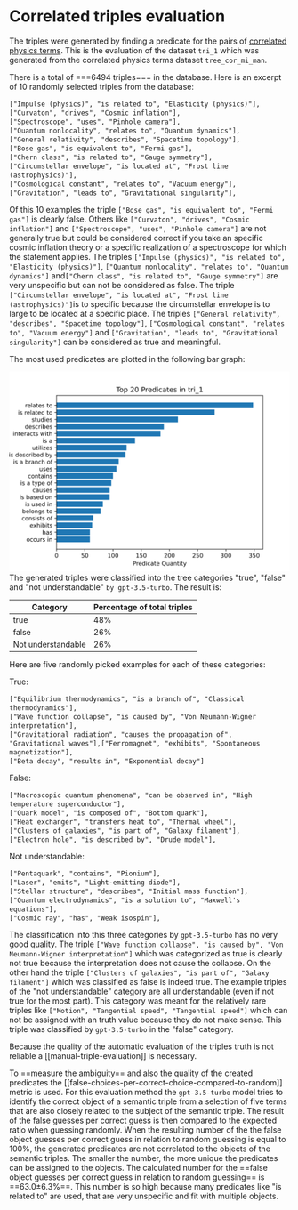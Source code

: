 # Correlated triples evaluation

The triples were generated by finding a predicate for the pairs of [correlated physics terms](physics-term-correlation-network-evaluation.md). This is the evaluation of the dataset ```tri_1``` which was generated from the correlated physics terms dataset ```tree_cor_mi_man```.

There is a total of ===6494 triples=== in the database. Here is an excerpt of 10 randomly selected triples from the database:

```
["Impulse (physics)", "is related to", "Elasticity (physics)"],
["Curvaton", "drives", "Cosmic inflation"],
["Spectroscope", "uses", "Pinhole camera"],
["Quantum nonlocality", "relates to", "Quantum dynamics"],
["General relativity", "describes", "Spacetime topology"],
["Bose gas", "is equivalent to", "Fermi gas"],
["Chern class", "is related to", "Gauge symmetry"],
["Circumstellar envelope", "is located at", "Frost line (astrophysics)"],
["Cosmological constant", "relates to", "Vacuum energy"],
["Gravitation", "leads to", "Gravitational singularity"],
```
Of this 10 examples the triple ```["Bose gas", "is equivalent to", "Fermi gas"]``` is clearly false. Others like ```["Curvaton", "drives", "Cosmic inflation"]``` and ```["Spectroscope", "uses", "Pinhole camera"]``` are not generally true but could be considered correct if you take an specific cosmic inflation theory or a specific realization of a spectroscope for which the statement applies. The triples ```["Impulse (physics)", "is related to", "Elasticity (physics)"]```,  ```["Quantum nonlocality", "relates to", "Quantum dynamics"]``` and```["Chern class", "is related to", "Gauge symmetry"]``` are very unspecific but can not be considered as false. The triple ```["Circumstellar envelope", "is located at", "Frost line (astrophysics)"]```is to specific because the circumstellar envelope is to large to be located at a specific place. The triples ```["General relativity", "describes", "Spacetime topology"]```,  ```["Cosmological constant", "relates to", "Vacuum energy"]``` and ```["Gravitation", "leads to", "Gravitational singularity"]``` can be considered as true and meaningful.


The most used predicates are plotted in the following bar graph:

![](./images/predicate_quantity_chart.svg)
The generated triples were classified into the tree categories "true", "false" and "not understandable" ```by gpt-3.5-turbo```. The result is:

| Category           | Percentage of total triples |
| ------------------ | --------------------------- |
| true               | 48%                         |
| false              | 26%                         |
| Not understandable | 26%                         |
Here are five randomly picked examples for each of these categories:

True:
```
["Equilibrium thermodynamics", "is a branch of", "Classical thermodynamics"],
["Wave function collapse", "is caused by", "Von Neumann-Wigner interpretation"],
["Gravitational radiation", "causes the propagation of", "Gravitational waves"],["Ferromagnet", "exhibits", "Spontaneous magnetization"],
["Beta decay", "results in", "Exponential decay"]
```
False:
```
["Macroscopic quantum phenomena", "can be observed in", "High temperature superconductor"],
["Quark model", "is composed of", "Bottom quark"],
["Heat exchanger", "transfers heat to", "Thermal wheel"],
["Clusters of galaxies", "is part of", "Galaxy filament"],
["Electron hole", "is described by", "Drude model"],
```
Not understandable:
```
["Pentaquark", "contains", "Pionium"],
["Laser", "emits", "Light-emitting diode"],
["Stellar structure", "describes", "Initial mass function"],
["Quantum electrodynamics", "is a solution to", "Maxwell's equations"],
["Cosmic ray", "has", "Weak isospin"],
```
The classification into this three categories by ```gpt-3.5-turbo``` has no very good quality. The triple ```["Wave function collapse", "is caused by", "Von Neumann-Wigner interpretation"]``` which was categorized as true is clearly not true because the interpretation does not cause the collapse. On the other hand the triple ```["Clusters of galaxies", "is part of", "Galaxy filament"]``` which was classified as false is indeed true. The example triples of the "not understandable" category are all understandable (even if not true for the most part). This category was meant for the relatively rare triples like ```["Motion", "Tangential speed", "Tangential speed"]``` which can not be assigned with an truth value because they do not make sense. This triple was classified by ```gpt-3.5-turbo``` in the "false" category.

Because the quality of the automatic evaluation of the triples truth is not reliable a [[manual-triple-evaluation]] is necessary.

To ==measure the ambiguity== and also the quality of the created predicates the [[false-choices-per-correct-choice-compared-to-random]] metric is used. For this evaluation method the ```gpt-3.5-turbo``` model tries to identify the correct object of a semantic triple from a selection of five terms that are also closely related to the subject of the semantic triple. The result of the false guesses per correct guess is then compared to the expected ratio when guessing randomly. When the resulting number of the the false object guesses per correct guess in relation to random guessing is equal to 100%, the generated predicates are not correlated to the objects of the semantic triples. The smaller the number, the more unique the predicates can be assigned to the objects. The calculated number for the ==false object guesses per correct guess in relation to random guessing== is ==63.0±6.3%==. This number is so high because many predicates like "is related to" are used, that are very unspecific and fit with multiple objects.